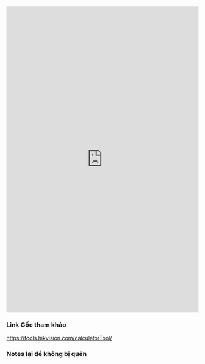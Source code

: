 <iframe src="https://tools.hikvision.com/calculatorTool/#/" width="100%" height="800px" name="the-iFrame" frameborder="0"></iFrame><br>

### Link Gốc tham khảo

https://tools.hikvision.com/calculatorTool/


### Notes lại để không bị quên 

